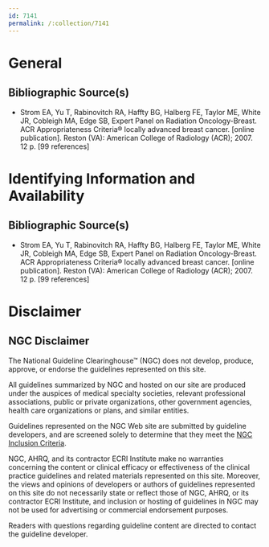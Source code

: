 ```yaml
---
id: 7141
permalink: /:collection/7141
---
```


# General

## Bibliographic Source(s)

- Strom EA, Yu T, Rabinovitch RA, Haffty BG, Halberg FE, Taylor ME, White JR, Cobleigh MA, Edge SB, Expert Panel on Radiation Oncology-Breast. ACR Appropriateness Criteria® locally advanced breast cancer. [online publication]. Reston (VA): American College of Radiology (ACR); 2007. 12 p. [99 references]

# Identifying Information and Availability

## Bibliographic Source(s)

- Strom EA, Yu T, Rabinovitch RA, Haffty BG, Halberg FE, Taylor ME, White JR, Cobleigh MA, Edge SB, Expert Panel on Radiation Oncology-Breast. ACR Appropriateness Criteria® locally advanced breast cancer. [online publication]. Reston (VA): American College of Radiology (ACR); 2007. 12 p. [99 references]

# Disclaimer

## NGC Disclaimer

The National Guideline Clearinghouse™ (NGC) does not develop, produce, approve, or endorse the guidelines represented on this site.

All guidelines summarized by NGC and hosted on our site are produced under the auspices of medical specialty societies, relevant professional associations, public or private organizations, other government agencies, health care organizations or plans, and similar entities.

Guidelines represented on the NGC Web site are submitted by guideline developers, and are screened solely to determine that they meet the [NGC Inclusion Criteria](/help-and-about/summaries/inclusion-criteria).

NGC, AHRQ, and its contractor ECRI Institute make no warranties concerning the content or clinical efficacy or effectiveness of the clinical practice guidelines and related materials represented on this site. Moreover, the views and opinions of developers or authors of guidelines represented on this site do not necessarily state or reflect those of NGC, AHRQ, or its contractor ECRI Institute, and inclusion or hosting of guidelines in NGC may not be used for advertising or commercial endorsement purposes.

Readers with questions regarding guideline content are directed to contact the guideline developer.

